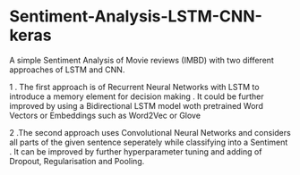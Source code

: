# Sentiment-Analysis-LSTM-CNN-keras
A simple Sentiment Analysis of Movie reviews (IMBD) with two different approaches  of LSTM and CNN.

1 .
The first approach is of Recurrent Neural Networks with LSTM to introduce a memory element for decision making .
It could be further improved by using a Bidirectional LSTM model woth pretrained Word Vectors or Embeddings such as Word2Vec or Glove 

2 .The second approach uses Convolutional Neural Networks and considers all parts of the given sentence seperately while classifying 
into a Sentiment . It can be improved by further hyperparameter tuning and adding of Dropout, Regularisation and Pooling.
